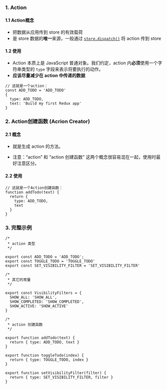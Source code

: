 ### 1. Action

#### 1.1 Action概念

- 把数据从应用传到 store 的有效载荷
- 是 store 数据的**唯一**来源，一般通过 [`store.dispatch()`](https://www.redux.org.cn/docs/api/Store.html#dispatch) 将 action 传到 store

#### 1.2 使用

- Action 本质上是 JavaScript 普通对象。我们约定，action 内**必须**使用一个字符串类型的 `type` 字段来表示将要执行的动作。
- **应该尽量减少在 action 中传递的数据**

```
// 这就是一个action：
const ADD_TODO = 'ADD_TODO'
{
  type: ADD_TODO,
  text: 'Build my first Redux app'
}
```

### 2. Action创建函数 (Acrion Creator)

#### 2.1 概念

- 就是生成 action 的方法。

- 注意：“action” 和 “action 创建函数” 这两个概念很容易混在一起，使用时最好注意区分。

#### 2.2 使用

```
// 这就是一个Action创建函数：
function addTodo(text) {
  return {
    type: ADD_TODO,
    text
  }
}
```

### 3. 完整示例

```
/*
 * action 类型
 */

export const ADD_TODO = 'ADD_TODO';
export const TOGGLE_TODO = 'TOGGLE_TODO'
export const SET_VISIBILITY_FILTER = 'SET_VISIBILITY_FILTER'

/*
 * 其它的常量
 */

export const VisibilityFilters = {
  SHOW_ALL: 'SHOW_ALL',
  SHOW_COMPLETED: 'SHOW_COMPLETED',
  SHOW_ACTIVE: 'SHOW_ACTIVE'
}

/*
 * action 创建函数
 */

export function addTodo(text) {
  return { type: ADD_TODO, text }
}

export function toggleTodo(index) {
  return { type: TOGGLE_TODO, index }
}

export function setVisibilityFilter(filter) {
  return { type: SET_VISIBILITY_FILTER, filter }
}
```

